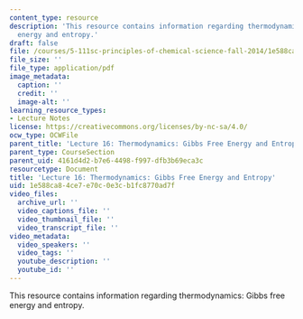 ```yaml
---
content_type: resource
description: 'This resource contains information regarding thermodynamics: Gibbs free
  energy and entropy.'
draft: false
file: /courses/5-111sc-principles-of-chemical-science-fall-2014/1e588ca84ce7e70c0e3cb1fc8770ad7f_MIT5_111F14_Lec16.pdf
file_size: ''
file_type: application/pdf
image_metadata:
  caption: ''
  credit: ''
  image-alt: ''
learning_resource_types:
- Lecture Notes
license: https://creativecommons.org/licenses/by-nc-sa/4.0/
ocw_type: OCWFile
parent_title: 'Lecture 16: Thermodynamics: Gibbs Free Energy and Entropy'
parent_type: CourseSection
parent_uid: 4161d4d2-b7e6-4498-f997-dfb3b69eca3c
resourcetype: Document
title: 'Lecture 16: Thermodynamics: Gibbs Free Energy and Entropy'
uid: 1e588ca8-4ce7-e70c-0e3c-b1fc8770ad7f
video_files:
  archive_url: ''
  video_captions_file: ''
  video_thumbnail_file: ''
  video_transcript_file: ''
video_metadata:
  video_speakers: ''
  video_tags: ''
  youtube_description: ''
  youtube_id: ''
---
```

This resource contains information regarding thermodynamics: Gibbs free energy and entropy.